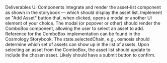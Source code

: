 Deliverables
UI Components
Integrate and render the asset-list component as shown in the storybook — which should display the asset list.
Implement an "Add Asset" button that, when clicked, opens a modal or another UI element of your choice.
The modal (or popover or other) should render the ComboBox component, allowing the user to select an asset to add. Reference for the ComboBox implementation can be found in the Cosmology Storybook.
The state.selectedChain, e.g., osmosis should determine which set of assets can show up in the list of assets.
Upon selecting an asset from the ComboBox, the asset list should update to include the chosen asset. Likely should have a submit button to confirm.

